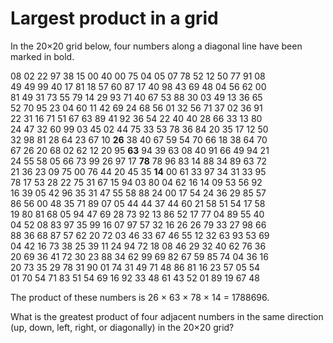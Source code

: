 # Largest product in a grid

In the 20×20 grid below, four numbers along a diagonal line have been marked in bold.

08 02 22 97 38 15 00 40 00 75 04 05 07 78 52 12 50 77 91 08 <br>
49 49 99 40 17 81 18 57 60 87 17 40 98 43 69 48 04 56 62 00 <br> 
81 49 31 73 55 79 14 29 93 71 40 67 53 88 30 03 49 13 36 65 <br>
52 70 95 23 04 60 11 42 69 24 68 56 01 32 56 71 37 02 36 91 <br>
22 31 16 71 51 67 63 89 41 92 36 54 22 40 40 28 66 33 13 80 <br>
24 47 32 60 99 03 45 02 44 75 33 53 78 36 84 20 35 17 12 50 <br>
32 98 81 28 64 23 67 10 <b>26</b> 38 40 67 59 54 70 66 18 38 64 70 <br>
67 26 20 68 02 62 12 20 95 <b>63</b> 94 39 63 08 40 91 66 49 94 21 <br>
24 55 58 05 66 73 99 26 97 17 <b>78</b> 78 96 83 14 88 34 89 63 72 <br>
21 36 23 09 75 00 76 44 20 45 35 <b>14</b> 00 61 33 97 34 31 33 95 <br>
78 17 53 28 22 75 31 67 15 94 03 80 04 62 16 14 09 53 56 92 <br>
16 39 05 42 96 35 31 47 55 58 88 24 00 17 54 24 36 29 85 57 <br>
86 56 00 48 35 71 89 07 05 44 44 37 44 60 21 58 51 54 17 58 <br>
19 80 81 68 05 94 47 69 28 73 92 13 86 52 17 77 04 89 55 40 <br>
04 52 08 83 97 35 99 16 07 97 57 32 16 26 26 79 33 27 98 66 <br>
88 36 68 87 57 62 20 72 03 46 33 67 46 55 12 32 63 93 53 69 <br>
04 42 16 73 38 25 39 11 24 94 72 18 08 46 29 32 40 62 76 36 <br>
20 69 36 41 72 30 23 88 34 62 99 69 82 67 59 85 74 04 36 16 <br>
20 73 35 29 78 31 90 01 74 31 49 71 48 86 81 16 23 57 05 54 <br>
01 70 54 71 83 51 54 69 16 92 33 48 61 43 52 01 89 19 67 48 <br>

The product of these numbers is 26 × 63 × 78 × 14 = 1788696.

What is the greatest product of four adjacent numbers in the same direction (up, down, left, right, or diagonally) in the 20×20 grid?
